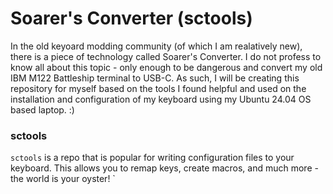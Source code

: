 # Soarer's Converter (sctools)
In the old keyoard modding community (of which I am realatively new), there is a piece of technology called Soarer's Converter. I do not profess to know all about this topic - only enough to be dangerous and convert my old IBM M122 Battleship terminal to USB-C. As such, I will be creating this repository for myself based on the tools I found helpful and used on the installation and configuration of my keyboard using my Ubuntu 24.04 OS based laptop. :)

### sctools
`sctools` is a repo that is popular for writing configuration files to your keyboard. This allows you to remap keys, create macros, and much more - the world is your oyster!
`
